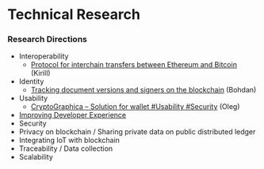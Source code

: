 # Technical Research

### Research Directions

* Interoperability
  * [Protocol for interchain transfers between Ethereum and Bitcoin](ethereum-bitcoin-bridge-wip.md) \(Kirill\)
* Identity
  * [Tracking document versions and signers on the blockchain](how-to-track-document-versions-and-signers-on-the-blockchain.md) \(Bohdan\)
* Usability
  * [CryptoGraphica – Solution for wallet \#Usability \#Security](cryptographica-solution-for-wallet-usability-security.md) \(Oleg\)
* [Improving Developer Experience](developer-community-devxp.md)
* Security
* Privacy on blockchain / Sharing private data on public distributed ledger
* Integrating IoT with blockchain
* Traceability / Data collection
* Scalability

